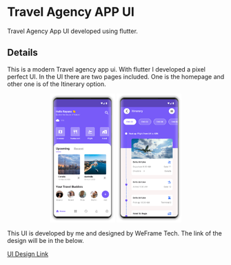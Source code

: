 # Travel Agency APP UI

Travel Agency App UI developed using flutter.

## Details

This is a modern Travel agency app ui. With flutter I developed a pixel perfect UI.
In the UI there are two pages included. One is the homepage and other one is of the Itinerary option.

<!-- markdownlint-disable MD033 -->
<div style="text-align: center;">
    <img src="./project_ui/developed/homePage.png" alt="Image 1" style=" max-width: 30%; ">
    <img src="./project_ui/developed/secondPage.png" alt="Image 1" style="max-width: 30%;">
</div>
<!-- markdownlint-disable MD033 -->

This UI is developed by me and designed by WeFrame Tech. The link of the design will be in the below.

[UI Design Link](https://dribbble.com/shots/21473914-Travel-service-Mobile-app "Visit Dribbble Website")
